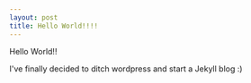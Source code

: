 ```yaml
---
layout: post
title: Hello World!!!!
---
```


Hello World!!

I've finally decided to ditch wordpress and start a Jekyll blog :)
